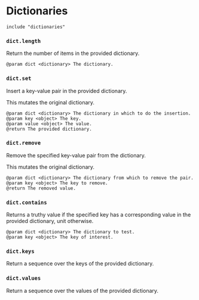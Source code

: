 # Dictionaries

```
include "dictionaries"
```

### `dict.length`

Return the number of items in the provided dictionary.

```
@param dict <dictionary> The dictionary.
```

### `dict.set`

Insert a key-value pair in the provided dictionary.

This mutates the original dictionary.

```
@param dict <dictionary> The dictionary in which to do the insertion.
@param key <object> The key.
@param value <object> The value.
@return The provided dictionary.
```

### `dict.remove`

Remove the specified key-value pair from the dictionary.

This mutates the original dictionary.

```
@param dict <dictionary> The dictionary from which to remove the pair.
@param key <object> The key to remove.
@return The removed value.
```

### `dict.contains`

Returns a truthy value if the specified key has a corresponding value in the
provided dictionary, unit otherwise.

```
@param dict <dictionary> The dictionary to test.
@param key <object> The key of interest.
```

### `dict.keys`

Return a sequence over the keys of the provided dictionary.

### `dict.values`

Return a sequence over the values of the provided dictionary.
